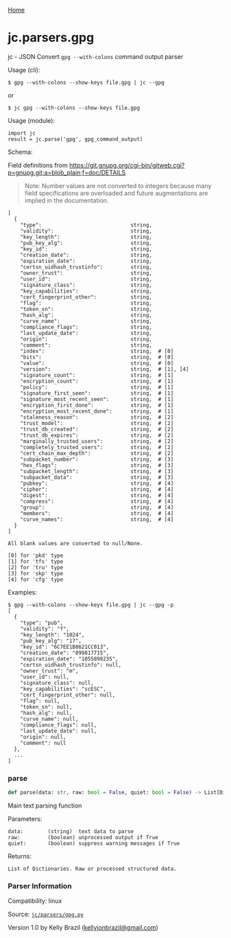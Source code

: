 [Home](https://kellyjonbrazil.github.io/jc/)
<a id="jc.parsers.gpg"></a>

# jc.parsers.gpg

jc - JSON Convert `gpg --with-colons` command output parser

Usage (cli):

    $ gpg --with-colons --show-keys file.gpg | jc --gpg

or

    $ jc gpg --with-colons --show-keys file.gpg

Usage (module):

    import jc
    result = jc.parse('gpg', gpg_command_output)

Schema:

Field definitions from https://git.gnupg.org/cgi-bin/gitweb.cgi?p=gnupg.git;a=blob_plain;f=doc/DETAILS

> Note: Number values are not converted to integers because many field
> specifications are overloaded and future augmentations are implied in the
> documentation.

    [
      {
        "type":                             string,
        "validity":                         string,
        "key_length":                       string,
        "pub_key_alg":                      string,
        "key_id":                           string,
        "creation_date":                    string,
        "expiration_date":                  string,
        "certsn_uidhash_trustinfo":         string,
        "owner_trust":                      string,
        "user_id":                          string,
        "signature_class":                  string,
        "key_capabilities":                 string,
        "cert_fingerprint_other":           string,
        "flag":                             string,
        "token_sn":                         string,
        "hash_alg":                         string,
        "curve_name":                       string,
        "compliance_flags":                 string,
        "last_update_date":                 string,
        "origin":                           string,
        "comment":                          string,
        "index":                            string,  # [0]
        "bits":                             string,  # [0]
        "value":                            string,  # [0]
        "version":                          string,  # [1], [4]
        "signature_count":                  string,  # [1]
        "encryption_count":                 string,  # [1]
        "policy":                           string,  # [1]
        "signature_first_seen":             string,  # [1]
        "signature_most_recent_seen":       string,  # [1]
        "encryption_first_done":            string,  # [1]
        "encryption_most_recent_done":      string,  # [1]
        "staleness_reason":                 string,  # [2]
        "trust_model":                      string,  # [2]
        "trust_db_created":                 string,  # [2]
        "trust_db_expires":                 string,  # [2]
        "marginally_trusted_users":         string,  # [2]
        "completely_trusted_users":         string,  # [2]
        "cert_chain_max_depth":             string,  # [2]
        "subpacket_number":                 string,  # [3]
        "hex_flags":                        string,  # [3]
        "subpacket_length":                 string,  # [3]
        "subpacket_data":                   string,  # [3]
        "pubkey":                           string,  # [4]
        "cipher":                           string,  # [4]
        "digest":                           string,  # [4]
        "compress":                         string,  # [4]
        "group":                            string,  # [4]
        "members":                          string,  # [4]
        "curve_names":                      string,  # [4]
      }
    ]

    All blank values are converted to null/None.

    [0] for 'pkd' type
    [1] for 'tfs' type
    [2] for 'tru' type
    [3] for 'skp' type
    [4] for 'cfg' type

Examples:

    $ gpg --with-colons --show-keys file.gpg | jc --gpg -p
    [
      {
        "type": "pub",
        "validity": "f",
        "key_length": "1024",
        "pub_key_alg": "17",
        "key_id": "6C7EE1B8621CC013",
        "creation_date": "899817715",
        "expiration_date": "1055898235",
        "certsn_uidhash_trustinfo": null,
        "owner_trust": "m",
        "user_id": null,
        "signature_class": null,
        "key_capabilities": "scESC",
        "cert_fingerprint_other": null,
        "flag": null,
        "token_sn": null,
        "hash_alg": null,
        "curve_name": null,
        "compliance_flags": null,
        "last_update_date": null,
        "origin": null,
        "comment": null
      },
      ...
    ]

<a id="jc.parsers.gpg.parse"></a>

### parse

```python
def parse(data: str, raw: bool = False, quiet: bool = False) -> List[Dict]
```

Main text parsing function

Parameters:

    data:        (string)  text data to parse
    raw:         (boolean) unprocessed output if True
    quiet:       (boolean) suppress warning messages if True

Returns:

    List of Dictionaries. Raw or processed structured data.

### Parser Information
Compatibility:  linux

Source: [`jc/parsers/gpg.py`](https://github.com/kellyjonbrazil/jc/blob/master/jc/parsers/gpg.py)

Version 1.0 by Kelly Brazil (kellyjonbrazil@gmail.com)
